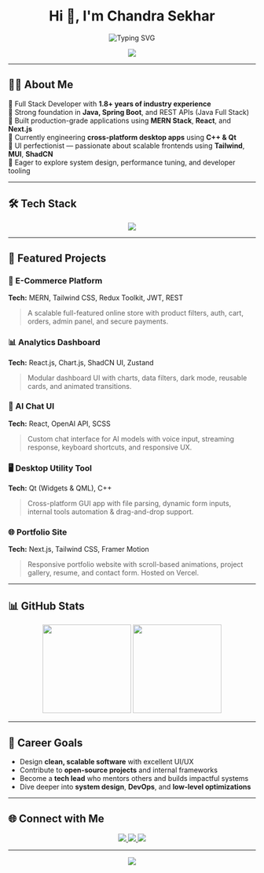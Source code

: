 <h1 align="center">Hi 👋, I'm Chandra Sekhar</h1>
<p align="center">
  <img src="https://readme-typing-svg.demolab.com?font=Fira+Code&weight=500&size=22&pause=1000&color=00F7FF&center=true&vCenter=true&width=435&lines=Full+Stack+Developer;React+%7C+Next.js+%7C+Qt+%7C+C%2B%2B+Engineer;MERN+Stack+%7C+Java+Backend+%7C+REST+APIs;Crafting+Clean+UI+%7C+Fast+%26+Scalable+Apps" alt="Typing SVG" />
</p>

<p align="center">
  <img src="https://capsule-render.vercel.app/api?type=waving&height=150&text=Welcome%20to%20My%20GitHub%20Profile!&fontAlign=50&fontAlignY=40&color=gradient" />
</p>

---

## 👨‍💻 About Me

🔹 Full Stack Developer with **1.8+ years of industry experience**  
🔹 Strong foundation in **Java, Spring Boot**, and REST APIs (Java Full Stack)  
🔹 Built production-grade applications using **MERN Stack**, **React**, and **Next.js**  
🔹 Currently engineering **cross-platform desktop apps** using **C++ & Qt**  
🔹 UI perfectionist — passionate about scalable frontends using **Tailwind**, **MUI**, **ShadCN**  
🔹 Eager to explore system design, performance tuning, and developer tooling

---

## 🛠️ Tech Stack

<p align="center">
  <img src="https://skillicons.dev/icons?i=java,spring,react,nextjs,nodejs,express,mongodb,mysql,qt,cpp,html,css,sass,tailwind,js,ts,git,github,mui,vscode,figma" />
</p>

---

## 💼 Featured Projects

### 🛒 E-Commerce Platform  
**Tech:** MERN, Tailwind CSS, Redux Toolkit, JWT, REST  
> A scalable full-featured online store with product filters, auth, cart, orders, admin panel, and secure payments.

### 📊 Analytics Dashboard  
**Tech:** React.js, Chart.js, ShadCN UI, Zustand  
> Modular dashboard UI with charts, data filters, dark mode, reusable cards, and animated transitions.

### 💬 AI Chat UI  
**Tech:** React, OpenAI API, SCSS  
> Custom chat interface for AI models with voice input, streaming response, keyboard shortcuts, and responsive UX.

### 🖥️ Desktop Utility Tool  
**Tech:** Qt (Widgets & QML), C++  
> Cross-platform GUI app with file parsing, dynamic form inputs, internal tools automation & drag-and-drop support.

### 🌐 Portfolio Site  
**Tech:** Next.js, Tailwind CSS, Framer Motion  
> Responsive portfolio website with scroll-based animations, project gallery, resume, and contact form. Hosted on Vercel.

---

## 📊 GitHub Stats

<p align="center">
  <img src="https://github-readme-stats.vercel.app/api?username=sekhar-dev79&show_icons=true&theme=tokyonight&hide_border=true&count_private=true" height="180" />
  <img src="https://github-readme-stats.vercel.app/api/top-langs/?username=sekhar-dev79&layout=compact&theme=tokyonight&hide_border=true" height="180" />
</p>

---

## 🎯 Career Goals

- Design **clean, scalable software** with excellent UI/UX  
- Contribute to **open-source projects** and internal frameworks  
- Become a **tech lead** who mentors others and builds impactful systems  
- Dive deeper into **system design**, **DevOps**, and **low-level optimizations**

---

## 🌐 Connect with Me

<p align="center">
  <a href="https://linkedin.com/in/your-link" target="_blank">
    <img src="https://img.shields.io/badge/LinkedIn-0077B5.svg?style=for-the-badge&logo=linkedin&logoColor=white" />
  </a>
  <a href="https://your-portfolio.com" target="_blank">
    <img src="https://img.shields.io/badge/Portfolio-000000.svg?style=for-the-badge&logo=github&logoColor=white" />
  </a>
  <a href="https://x.com/chase2k25" target="_blank">
    <img src="https://img.shields.io/badge/X-000000.svg?style=for-the-badge&logo=x&logoColor=white" />
  </a>
</p>

---

<p align="center">
  <img src="https://capsule-render.vercel.app/api?type=waving&color=gradient&height=100&section=footer"/>
</p>
